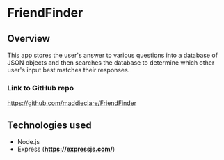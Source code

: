 # FriendFinder

## Overview

This app stores the user's answer to various questions into a database of JSON objects and then searches the database to determine which other user's input best matches their responses.

### Link to GitHub repo
https://github.com/maddieclare/FriendFinder

## Technologies used
  * Node.js
  * Express (**https://expressjs.com/**)